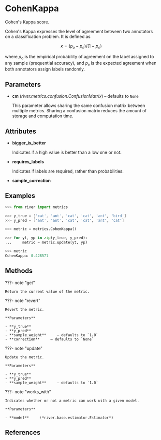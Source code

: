 # CohenKappa

Cohen's Kappa score.

Cohen's Kappa expresses the level of agreement between two annotators on a classification problem. It is defined as 

$$ \kappa = (p_o - p_e) / (1 - p_e) $$ 

where $p_o$ is the empirical probability of agreement on the label assigned to any sample (prequential accuracy), and $p_e$ is the expected agreement when both annotators assign labels randomly.

## Parameters

- **cm** (*river.metrics.confusion.ConfusionMatrix*) – defaults to `None`

    This parameter allows sharing the same confusion matrix between multiple metrics. Sharing a confusion matrix reduces the amount of storage and computation time.


## Attributes

- **bigger_is_better**

    Indicates if a high value is better than a low one or not.

- **requires_labels**

    Indicates if labels are required, rather than probabilities.

- **sample_correction**


## Examples

```python
>>> from river import metrics

>>> y_true = ['cat', 'ant', 'cat', 'cat', 'ant', 'bird']
>>> y_pred = ['ant', 'ant', 'cat', 'cat', 'ant', 'cat']

>>> metric = metrics.CohenKappa()

>>> for yt, yp in zip(y_true, y_pred):
...     metric = metric.update(yt, yp)

>>> metric
CohenKappa: 0.428571
```

## Methods

???- note "get"

    Return the current value of the metric.

    
???- note "revert"

    Revert the metric.

    **Parameters**

    - **y_true**    
    - **y_pred**    
    - **sample_weight**     – defaults to `1.0`    
    - **correction**     – defaults to `None`    
    
???- note "update"

    Update the metric.

    **Parameters**

    - **y_true**    
    - **y_pred**    
    - **sample_weight**     – defaults to `1.0`    
    
???- note "works_with"

    Indicates whether or not a metric can work with a given model.

    **Parameters**

    - **model**     (*river.base.estimator.Estimator*)    
    
## References

[^1]: J. Cohen (1960). "A coefficient of agreement for nominal scales". Educational and Psychological Measurement 20(1):37-46. doi:10.1177/001316446002000104.

